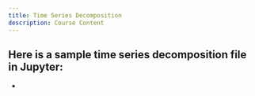 ```yaml
---
title: Time Series Decomposition
description: Course Content
---
```

Here is a sample time series decomposition file in Jupyter:
-
-
